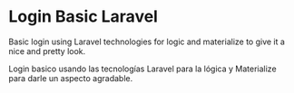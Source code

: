 # Login Basic Laravel
Basic login using Laravel technologies for logic and materialize to give it a nice and pretty look.

Login basico usando las tecnologías Laravel para la lógica y Materialize 
para darle un aspecto agradable.
